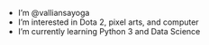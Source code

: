 - I’m @valliansayoga
- I’m interested in Dota 2, pixel arts, and computer
- I’m currently learning Python 3 and Data Science


<!---
valliansayoga/valliansayoga is a ✨ special ✨ repository because its `README.md` (this file) appears on your GitHub profile.
You can click the Preview link to take a look at your changes.
--->
